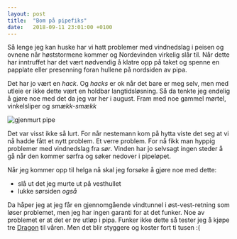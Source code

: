```yaml
---
layout: post
title:  "Bom på pipefiks"
date:   2018-09-11 23:01:00 +0100
---
```


Så lenge jeg kan huske har vi hatt problemer med vindnedslag i peisen
og ovnene når høststormene kommer og Nordevinden virkelig slår til.
Når dette har inntruffet har det vært nødvendig å klatre opp på
taket og spenne en papplate eller presenning foran hullene på 
nordsiden av pipa.

Det har jo vært en _hack_. Og _hacks_ er ok når det bare er meg selv,
men med utleie er ikke dette vært en holdbar langtidsløsning. Så da
tenkte jeg endelig å gjøre noe med det da jeg var her i august. Fram
med noe gammel mørtel, vinkelsliper og _smækk-smækk_

![gjenmurt pipe](/assets/img/pipe_gjenmurt.jpg)

Det var visst ikke så lurt. For når nestemann kom på hytta viste det
seg at vi nå hadde fått et nytt problem. Et verre problem. For nå 
fikk man hyppig problemer med vindnedslag fra _sør_. Vinden har jo 
selvsagt ingen steder å gå når den kommer sørfra og søker nedover
i pipeløpet. 

Når jeg kommer opp til helga nå skal jeg forsøke å gjøre noe med dette:

- slå ut det jeg murte ut på vesthullet
- lukke sørsiden _også_

Da håper jeg at jeg får en gjennomgående vindtunnel i øst-vest-retning som løser 
problemet, men jeg har ingen garanti for at det funker. Noe av
problemet er at det er _tre_ utløp i pipa. Funker ikke dette
så tester jeg å kjøpe tre [Dragon](https://www.pipehatt.com/products/dragon-selvjusterende-pipehatt-200mm) til våren. Men det blir styggere
og koster fort ti tusen :(
